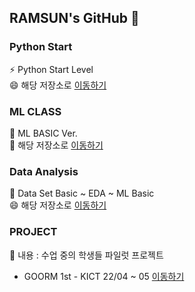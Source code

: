 ## RAMSUN's GitHub 👋

### Python Start
⚡ Python Start Level <br>
😄 해당 저장소로 [이동하기](https://github.com/c920720a/AI_202207) 

### ML CLASS
🔭 ML BASIC Ver. <br>
🤔 해당 저장소로 [이동하기](https://github.com/c920720a/AI_202207)  

### Data Analysis
🌱 Data Set Basic ~ EDA ~ ML Basic <br>
😄 해당 저장소로 [이동하기](https://github.com/c920720a/MyDataAnalysis_2022)  

### PROJECT
🌱 내용 : 수업 중의 학생들 파일럿 프로젝트 <br>
 * GOORM 1st - KICT 22/04 ~ 05 [이동하기](https://github.com/LDJWJ/Goorm_1nd_DataCourse)  
 
 

